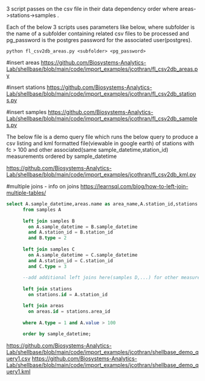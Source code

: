 3 script passes on the csv file in their data dependency order where areas->stations->samples .

Each of the below 3 scripts uses parameters like below, where subfolder is the name of a subfolder containing related csv files to be processed and pg_password is the postgres password for the associated user(postgres).

```
python fl_csv2db_areas.py <subfolder> <pg_password>
```

#insert areas
https://github.com/Biosystems-Analytics-Lab/shellbase/blob/main/code/import_examples/jcothran/fl_csv2db_areas.py

#insert stations
https://github.com/Biosystems-Analytics-Lab/shellbase/blob/main/code/import_examples/jcothran/fl_csv2db_stations.py

#insert samples
https://github.com/Biosystems-Analytics-Lab/shellbase/blob/main/code/import_examples/jcothran/fl_csv2db_samples.py

The below file is a demo query file which runs the below query to produce a csv listing and kml formatted file(viewable in google earth) of stations with fc > 100 and other associated(same sample_datetime,station_id) measurements ordered by sample_datetime

https://github.com/Biosystems-Analytics-Lab/shellbase/blob/main/code/import_examples/jcothran/fl_csv2db_kml.py

#multiple joins - info on joins https://learnsql.com/blog/how-to-left-join-multiple-tables/

```sql
select A.sample_datetime,areas.name as area_name,A.station_id,stations.name as station_name,A.value as fc,B.value as temp,C.value as sal
      from samples A
      
      left join samples B 
        on A.sample_datetime = B.sample_datetime
        and A.station_id = B.station_id
        and B.type = 2
      
      left join samples C 
        on A.sample_datetime = C.sample_datetime
        and A.station_id = C.station_id
        and C.type = 3
      
      --add additional left joins here(samples D,...) for other measurement types
      
      left join stations
        on stations.id = A.station_id

      left join areas
        on areas.id = stations.area_id
      
      where A.type = 1 and A.value > 100
        
      order by sample_datetime;
```

https://github.com/Biosystems-Analytics-Lab/shellbase/blob/main/code/import_examples/jcothran/shellbase_demo_query1.csv
https://github.com/Biosystems-Analytics-Lab/shellbase/blob/main/code/import_examples/jcothran/shellbase_demo_query1.kml
